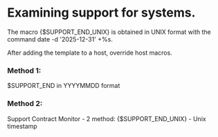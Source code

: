 # Examining support for systems.

The macro {$SUPPORT_END_UNIX} is obtained in UNIX format with the command
date -d '2025-12-31' +%s.

After adding the template to a host, override host macros.
### Method 1:
$SUPPORT_END in YYYYMMDD format
### Method 2:
Support Contract Monitor - 2 method: {$SUPPORT_END_UNIX} - Unix timestamp
